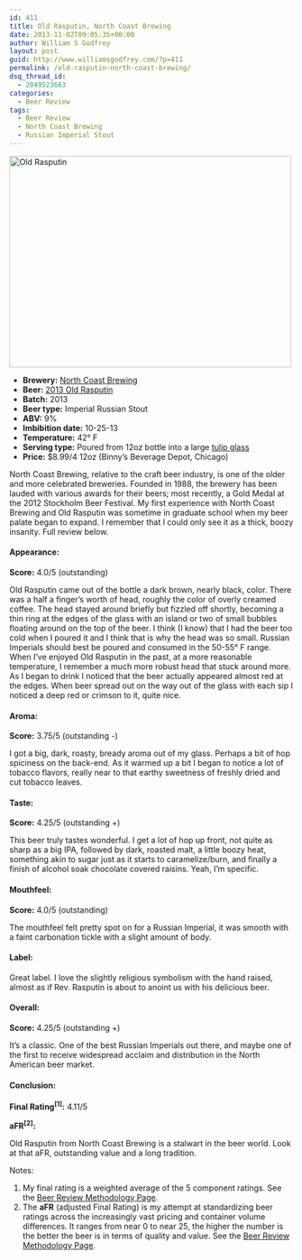 ```yaml
---
id: 411
title: Old Rasputin, North Coast Brewing
date: 2013-11-02T09:05:35+00:00
author: William S Godfrey
layout: post
guid: http://www.williamsgodfrey.com/?p=411
permalink: /old-rasputin-north-coast-brewing/
dsq_thread_id:
  - 2049523663
categories:
  - Beer Review
tags:
  - Beer Review
  - North Coast Brewing
  - Russian Imperial Stout
---
```

[<img src="http://www.williamsgodfrey.com/wp-content/uploads/2013/11/old-rasputin.jpg" alt="Old Rasputin" width="500" height="375" class="aligncenter size-full wp-image-413" srcset="http://www.williamsgodfrey.com/wp-content/uploads/2013/11/old-rasputin-300x225.jpg 300w, http://www.williamsgodfrey.com/wp-content/uploads/2013/11/old-rasputin.jpg 500w" sizes="(max-width: 500px) 100vw, 500px" />](http://www.williamsgodfrey.com/wp-content/uploads/2013/11/old-rasputin.jpg)

  * ****Brewery:****&nbsp;[North Coast Brewing](http://www.northcoastbrewing.com/home.php)
  * **Beer:**&nbsp;[2013&nbsp;Old Rasputin](http://www.northcoastbrewing.com/beer-rasputin.htm)
  * **Batch:** 2013
  * **Beer type:** Imperial Russian Stout
  * **ABV:** 9%
  * **Imbibition date:** 10-25-13
  * **Temperature:** 42&deg; F
  * **Serving type:** Poured from 12oz bottle into a large <a href="http://www.brewglasses.com/uploads/3/9/0/2/3902965/5479602.jpg" target="_blank">tulip glass</a>
  * **Price:** $8.99/4 12oz (Binny&#8217;s Beverage Depot, Chicago)

North Coast Brewing, relative to the craft beer industry, is one of the older and more celebrated breweries. Founded in 1988, the brewery has been lauded with various awards for their beers; most recently, a Gold Medal at the 2012 Stockholm Beer Festival. My first experience with North Coast Brewing and Old Rasputin was sometime in graduate school when my beer palate began to expand. I remember that I could only see it as a thick, boozy insanity. Full review below.

<!--more-->

#### Appearance:

**Score:** 4.0/5 (outstanding)
  
Old Rasputin came out of the bottle a dark brown, nearly black, color. There was a half a finger&#8217;s worth of head, roughly the color of overly creamed coffee. The head stayed around briefly but fizzled off shortly, becoming a thin ring at the edges of the glass with an island or two of small bubbles floating around on the top of the beer. I think (I know) that I had the beer too cold when I poured it and I think that is why the head was so small. Russian Imperials should best be poured and consumed in the 50-55&deg; F range. When I&#8217;ve enjoyed Old Rasputin in the past, at a more reasonable temperature, I remember a much more robust head that stuck around more. As I began to drink I noticed that the beer actually appeared almost red at the edges. When beer spread out on the way out of the glass with each sip I noticed a deep red or crimson to it, quite nice. 

#### Aroma:

**Score:** 3.75/5 (outstanding -)
  
I got a big, dark, roasty, bready aroma out of my glass. Perhaps a bit of hop spiciness on the back-end. As it warmed up a bit I began to notice a lot of tobacco flavors, really near to that earthy sweetness of freshly dried and cut tobacco leaves.

#### Taste:

**Score:** 4.25/5 (outstanding +)
  
This beer truly tastes wonderful. I get a lot of hop up front, not quite as sharp as a big IPA, followed by dark, roasted malt, a little boozy heat, something akin to sugar just as it starts to caramelize/burn, and finally a finish of alcohol soak chocolate covered raisins. Yeah, I&#8217;m specific.

#### Mouthfeel:

**Score:** 4.0/5 (outstanding)
  
The mouthfeel felt pretty spot on for a Russian Imperial, it was smooth with a faint carbonation tickle with a slight amount of body.

#### Label:

Great label. I love the slightly religious symbolism with the hand raised, almost as if Rev. Rasputin is about to anoint us with his delicious beer.

#### Overall:

**Score:** 4.25/5 (outstanding +)
  
It&#8217;s a classic. One of the best Russian Imperials out there, and maybe one of the first to receive widespread acclaim and distribution in the North American beer market.

#### Conclusion:

**Final Rating<sup>[1]</sup>:** 4.11/5
  
**aFR<sup>[2]</sup>:** 

Old Rasputin from North Coast Brewing is a stalwart in the beer world. Look at that aFR, outstanding value and a long tradition.

Notes:

  1. My final rating is a weighted average of the 5 component ratings. See the [Beer Review Methodology Page](http://www.williamsgodfrey.com/beer-review-methodology/ "Beer Review Methodology").
  2. The **aFR**&nbsp;(adjusted Final Rating) is my attempt at standardizing beer ratings across the increasingly vast pricing and container volume differences. It&nbsp;ranges from near 0 to near 25, the higher the number is the better the beer is in terms of quality and value. See the [Beer Review Methodology Page](http://www.williamsgodfrey.com/beer-review-methodology/ "Beer Review Methodology").